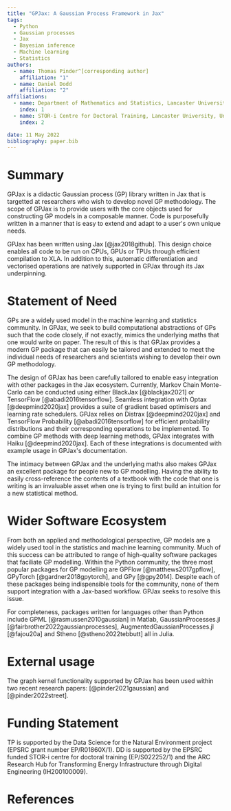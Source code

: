 ```yaml
---
title: "GPJax: A Gaussian Process Framework in Jax"
tags:
  - Python
  - Gaussian processes
  - Jax
  - Bayesian inference
  - Machine learning
  - Statistics
authors:
  - name: Thomas Pinder^[corresponding author]
    affiliation: "1"
  - name: Daniel Dodd
    affiliation: "2"
affiliations:
  - name: Department of Mathematics and Statistics, Lancaster University, United Kingdom
    index: 1
  - name: STOR-i Centre for Doctoral Training, Lancaster University, United Kingdom
    index: 2

date: 11 May 2022
bibliography: paper.bib
---
```


# Summary

GPJax is a didactic Gaussian process (GP) library written in Jax that is targetted at researchers who wish to develop novel GP methodology. The scope of GPJax is to provide users with the core objects used for constructing GP models in a composable manner. Code is purposefully written in a manner that is easy to extend and adapt to a user's own unique needs.

GPJax has been written using Jax [@jax2018github]. This design choice enables all code to be run on CPUs, GPUs or TPUs through efficient compilation to XLA. In addition to this, automatic differentiation and vectorised operations are natively supported in GPJax through its Jax underpinning.

# Statement of Need

GPs are a widely used model in the machine learning and statistics community. In GPJax, we seek to build computational abstractions of GPs such that the code closely, if not exactly, mimics the underlying maths that one would write on paper. The result of this is that GPJax provides a modern GP package that can easily be tailored and extended to meet the individual needs of researchers and scientists wishing to develop their own GP methodology.

The design of GPJax has been carefully tailored to enable easy integration with other packages in the Jax ecosystem. Currently, Markov Chain Monte-Carlo can be conducted using either BlackJax [@blackjax2021] or TensorFlow [@abadi2016tensorflow]. Seamless integration with Optax [@deepmind2020jax] provides a suite of gradient based optimisers and learning rate schedulers. GPJax relies on Distrax [@deepmind2020jax] and TensorFlow Probability [@abadi2016tensorflow] for efficient probability distributions and their corresponding operations to be implemented. To combine GP methods with deep learning methods, GPJax integrates with Haiku [@deepmind2020jax]. Each of these integrations is documented with example usage in GPJax's documentation.

The intimacy between GPJax and the underlying maths also makes GPJax an excellent package for people new to GP modelling. Having the ability to easily cross-reference the contents of a textbook with the code that one is writing is an invaluable asset when one is trying to first build an intuition for a new statistical method.

# Wider Software Ecosystem

From both an applied and methodological perspective, GP models are a widely used tool in the statistics and machine learning community. Much of this success can be attributed to range of high-quality software packages that faciliate GP modelling. Within the Python community, the three most popular packages for GP modelling are GPFlow [@matthews2017gpflow], GPyTorch [@gardner2018gpytorch], and GPy [@gpy2014]. Despite each of these packages being indispensible tools for the community, none of them support integration with a Jax-based workflow. GPJax seeks to resolve this issue.

For completeness, packages written for languages other than Python include GPML [@rasmussen2010gaussian] in Matlab, GaussianProcesses.jl [@fairbrother2022gaussianprocesses], AugmentedGaussianProcesses.jl [@fajou20a] and Stheno [@stheno2022tebbutt] all in Julia.

# External usage

The graph kernel functionality supported by GPJax has been used within two recent research papers: [@pinder2021gaussian] and [@pinder2022street].

# Funding Statement

TP is supported by the Data Science for the Natural Environment project (EPSRC grant number EP/R01860X/1). DD is supported by the EPSRC funded STOR-i centre for doctoral training (EP/S022252/1) and the ARC Research Hub for Transforming Energy Infrastructure through Digital Engineering (IH200100009).

# References
